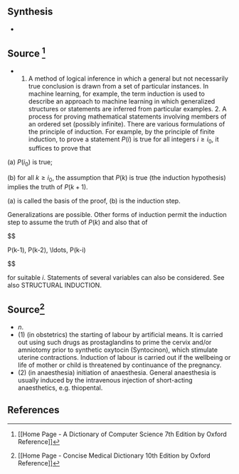 ## Synthesis
- 
## Source [^1]
- 1. A method of logical inference in which a general but not necessarily true conclusion is drawn from a set of particular instances. In machine learning, for example, the term induction is used to describe an approach to machine learning in which generalized structures or statements are inferred from particular examples. 2. A process for proving mathematical statements involving members of an ordered set (possibly infinite). There are various formulations of the principle of induction. For example, by the principle of finite induction, to prove a statement $P(i)$ is true for all integers $i \geq i_{0}$, it suffices to prove that

(a) $P\left(i_{0}\right)$ is true;

(b) for all $k \geq i_{0}$, the assumption that $P(k)$ is true (the induction hypothesis) implies the truth of $P(k+1)$.

(a) is called the basis of the proof, (b) is the induction step.

  

Generalizations are possible. Other forms of induction permit the induction step to assume the truth of $P(k)$ and also that of

  

$$

P(k-1), P(k-2), \ldots, P(k-i)

$$

  

for suitable $i$. Statements of several variables can also be considered. See also STRUCTURAL INDUCTION.
## Source[^2]
- $n$. 
- (1) (in obstetrics) the starting of labour by artificial means. It is carried out using such drugs as prostaglandins to prime the cervix and/or amniotomy prior to synthetic oxytocin (Syntocinon), which stimulate uterine contractions. Induction of labour is carried out if the wellbeing or life of mother or child is threatened by continuance of the pregnancy. 
- (2) (in anaesthesia) initiation of anaesthesia. General anaesthesia is usually induced by the intravenous injection of short-acting anaesthetics, e.g. thiopental.
## References

[^1]: [[Home Page - A Dictionary of Computer Science 7th Edition by Oxford Reference]]
[^2]: [[Home Page - Concise Medical Dictionary 10th Edition by Oxford Reference]]